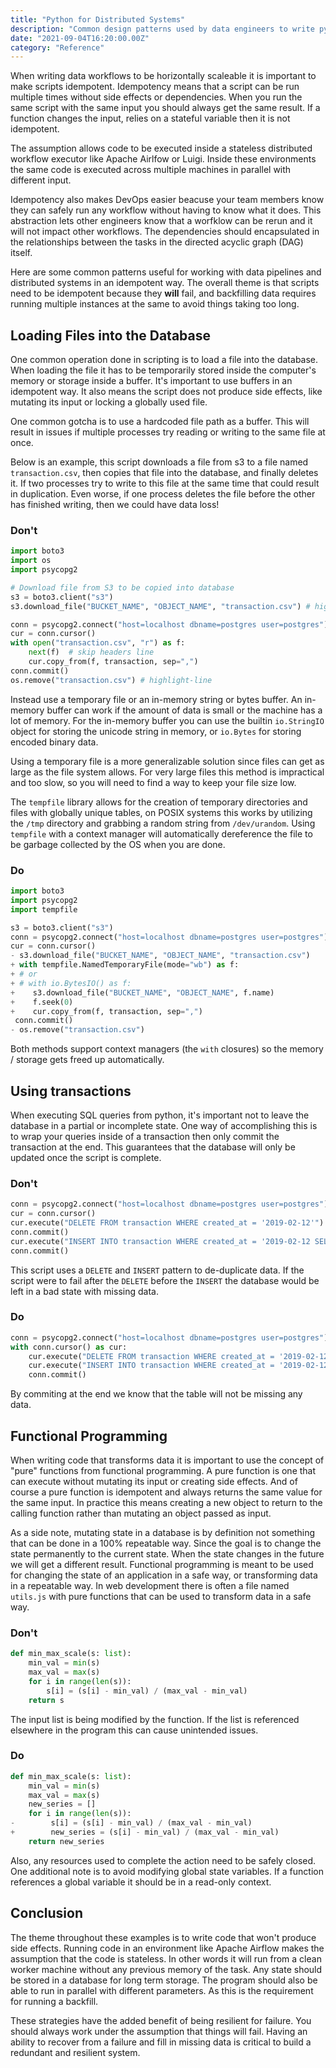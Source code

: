 ```yaml
---
title: "Python for Distributed Systems"
description: "Common design patterns used by data engineers to write python scripts that can be horizontally scaled on a stateless task runner."
date: "2021-09-04T16:20:00.00Z"
category: "Reference"
---
```


When writing data workflows to be horizontally scaleable it is important to make scripts idempotent. Idempotency means that a script can be run multiple times without side effects or dependencies. When you run the same script with the same input you should always get the same result. If a function changes the input, relies on a stateful variable then it is not idempotent.

The assumption allows code to be executed inside a stateless distributed workflow executor like Apache Airlfow or Luigi. Inside these environments the same code is executed across multiple machines in parallel with different input.

Idempotency also makes DevOps easier beacuse your team members know they can safely run any workflow without having to know what it does. This abstraction lets other engineers know that a worfklow can be rerun and it will not impact other workflows. The dependencies should encapsulated in the relationships between the tasks in the directed acyclic graph (DAG) itself.

Here are some common patterns useful for working with data pipelines and distributed systems in an idempotent way. The overall theme is that scripts need to be idempotent because they **will** fail, and backfilling data requires running multiple instances at the same to avoid things taking too long.

## Loading Files into the Database

One common operation done in scripting is to load a file into the database. When loading the file it has to be temporarily stored inside the computer's memory or storage inside a buffer. It's important to use buffers in an idempotent way. It also means the script does not produce side effects, like mutating its input or locking a globally used file.

One common gotcha is to use a hardcoded file path as a buffer. This will result in issues if multiple processes try reading or writing to the same file at once.

Below is an example, this script downloads a file from s3 to a file named `transaction.csv`, then copies that file into the database, and finally deletes it. If two processes try to write to this file at the same time that could result in duplication. Even worse, if one process deletes the file before the other has finished writing, then we could have data loss!

### Don't

```python
import boto3
import os
import psycopg2

# Download file from S3 to be copied into database
s3 = boto3.client("s3")
s3.download_file("BUCKET_NAME", "OBJECT_NAME", "transaction.csv") # highlight-line

conn = psycopg2.connect("host=localhost dbname=postgres user=postgres")
cur = conn.cursor()
with open("transaction.csv", "r") as f:
    next(f)  # skip headers line
    cur.copy_from(f, transaction, sep=",")
conn.commit()
os.remove("transaction.csv") # highlight-line
```

Instead use a temporary file or an in-memory string or bytes buffer. An in-memory buffer can work if the amount of data is small or the machine has a lot of memory. For the in-memory buffer you can use the builtin `io.StringIO` object for storing the unicode string in memory, or `io.Bytes` for storing encoded binary data.

Using a temporary file is a more generalizable solution since files can get as large as the file system allows. For very large files this method is impractical and too slow, so you will need to find a way to keep your file size low.

The `tempfile` library allows for the creation of temporary directories and files with globally unique tables, on POSIX systems this works by utilizing the `/tmp` directory and grabbing a random string from `/dev/urandom`. Using `tempfile` with a context manager will automatically dereference the file to be garbage collected by the OS when you are done.

### Do

```python {diff}
import boto3
import psycopg2
import tempfile

s3 = boto3.client("s3")
conn = psycopg2.connect("host=localhost dbname=postgres user=postgres")
cur = conn.cursor()
- s3.download_file("BUCKET_NAME", "OBJECT_NAME", "transaction.csv")
+ with tempfile.NamedTemporaryFile(mode="wb") as f:
+ # or
+ # with io.BytesIO() as f:
+    s3.download_file("BUCKET_NAME", "OBJECT_NAME", f.name)
+    f.seek(0)
+    cur.copy_from(f, transaction, sep=",")
 conn.commit()
- os.remove("transaction.csv")
```

Both methods support context managers (the `with` closures) so the memory / storage gets freed up automatically.

## Using transactions

When executing SQL queries from python, it's important not to leave the database in a partial or incomplete state. One way of accomplishing this is to wrap your queries inside of a transaction then only commit the transaction at the end. This guarantees that the database will only be updated once the script is complete.

### Don't

```python
conn = psycopg2.connect("host=localhost dbname=postgres user=postgres")
cur = conn.cursor()
cur.execute("DELETE FROM transaction WHERE created_at = '2019-02-12'")
conn.commit()
cur.execute("INSERT INTO transaction WHERE created_at = '2019-02-12 SELECT * FROM loading'")
conn.commit()
```

This script uses a `DELETE` and `INSERT` pattern to de-duplicate data. If the script were to fail after the `DELETE` before the `INSERT` the database would be left in a bad state with missing data.

### Do

```python {diff}
conn = psycopg2.connect("host=localhost dbname=postgres user=postgres")
with conn.cursor() as cur:
    cur.execute("DELETE FROM transaction WHERE created_at = '2019-02-12'")
    cur.execute("INSERT INTO transaction WHERE created_at = '2019-02-12 SELECT * FROM loading'")
    conn.commit()
```

By commiting at the end we know that the table will not be missing any data.

## Functional Programming

When writing code that transforms data it is important to use the concept of "pure" functions from functional programming. A pure function is one that can execute without mutating its input or creating side effects. And of course a pure function is idempotent and always returns the same value for the same input. In practice this means creating a new object to return to the calling function rather than mutating an object passed as input.

As a side note, mutating state in a database is by definition not something that can be done in a 100% repeatable way. Since the goal is to change the state permanently to the current state. When the state changes in the future we will get a different result. Functional programming is meant to be used for changing the state of an application in a safe way, or transforming data in a repeatable way. In web development there is often a file named `utils.js` with pure functions that can be used to transform data in a safe way.

### Don't

```python
def min_max_scale(s: list):
    min_val = min(s)
    max_val = max(s)
    for i in range(len(s)):
        s[i] = (s[i] - min_val) / (max_val - min_val)
    return s
```

The input list is being modified by the function. If the list is referenced elsewhere in the program this can cause unintended issues.

### Do

```python {diff}
def min_max_scale(s: list):
    min_val = min(s)
    max_val = max(s)
    new_series = []
    for i in range(len(s)):
-        s[i] = (s[i] - min_val) / (max_val - min_val)
+        new_series = (s[i] - min_val) / (max_val - min_val)
    return new_series
```

Also, any resources used to complete the action need to be safely closed. One additional note is to avoid modifying global state variables. If a function references a global variable it should be in a read-only context.

## Conclusion

The theme throughout these examples is to write code that won't produce side effects. Running code in an environment like Apache Airflow makes the assumption that the code is stateless. In other words it will run from a clean worker machine without any previous memory of the task. Any state should be stored in a database for long term storage. The program should also be able to run in parallel with different parameters. As this is the requirement for running a backfill.

These strategies have the added benefit of being resilient for failure. You should always work under the assumption that things will fail. Having an ability to recover from a failure and fill in missing data is critical to build a redundant and resilient system.
